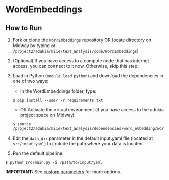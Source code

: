 # WordEmbeddings

## How to Run 

1. Fork or clone the `WordEmbeddings` repository OR locate directory on Midway by typing
   `cd /project2/adukia/miie/text_analysis/code/WordEmbeddings`)
2. (Optional) If you have access to a compute node that has internet access, you can connect to it now. Otherwise, skip this step.
3. Load in Python (`module load python`) and download the dependencies in one of two ways:
    - In the WordEmbeddings folder, type:
    ```
    $ pip install --user -r requirements.txt
    ```
    - OR Activate the virtual environment (if you have access to the adukia project space on Midway)
    ```
    $ source /project2/adukia/miie/text_analysis/dependencies/word_embedding/word_embedding/bin/activate

4. Edit the `data_dir` parameter in the default input.yaml file (located at `src/input.yaml`) to include the path where your data is located. 

5. Run the default pipeline:
  ```
  $ python src/main.py -i /path/to/input/yaml
  ```
**IMPORTANT:** See [custom parameters](https://github.com/miielab/miienlp/blob/main/documentation/developer_documentation/wordEmbeddings.md) for more options.
